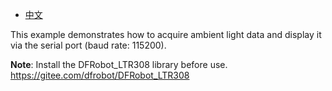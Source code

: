 - [中文](https://github.com/DFRobot/DFR1154_Examples/blob/master/5.1%20Obtain%20ambient%20light%20data/README_CN.md)

This example demonstrates how to acquire ambient light data and display it via the serial port (baud rate: 115200).

**Note**: Install the DFRobot_LTR308 library before use.  
https://gitee.com/dfrobot/DFRobot_LTR308
